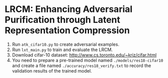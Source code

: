 # LRCM: Enhancing Adversarial Purification through Latent Representation Compression
1. Run `atk_cifar10.py` to create adversarial examples.
2. Run `lxt_main.py` to train and evaluate the LRCM.
3. Download cifar-10 dataset: http://www.cs.toronto.edu/~kriz/cifar.html
4. You need to prepare a pre-trained model named `./models/res18-cifar10` and create a file named `./accuracy/res18_verify.txt` to record the validation results of the trained model.
